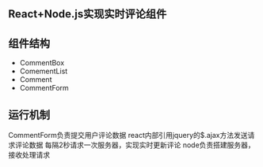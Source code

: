 ﻿## React+Node.js实现实时评论组件

## 组件结构
- CommentBox
 - ComementList
  - Comment
 - CommentForm

## 运行机制
CommentForm负责提交用户评论数据
react内部引用jquery的$.ajax方法发送请求评论数据
每隔2秒请求一次服务器，实现实时更新评论
node负责搭建服务器，接收处理请求